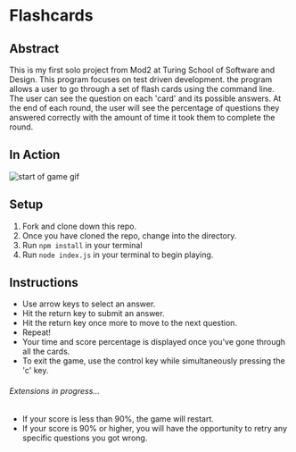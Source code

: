 # Flashcards
## Abstract
This is my first solo project from Mod2 at Turing School of Software and Design. This program focuses on test driven development. the program allows a user to go through a set of flash cards using the command line. The user can see the question on each 'card' and its possible answers. At the end of each round, the user will see the percentage of questions they answered correctly with the amount of time it took them to complete the round.

## In Action

![start of game gif](https://media.giphy.com/media/Uqw0RLaEp8QOiW9PiO/giphy.gif)

## Setup
1. Fork and clone down this repo.
2. Once you have cloned the repo, change into the directory.
3. Run ```npm install``` in your terminal
4. Run ```node index.js``` in your terminal to begin playing.

## Instructions
* Use arrow keys to select an answer.
* Hit the return key to submit an answer.
* Hit the return key once more to move to the next question.
* Repeat!
* Your time and score percentage is displayed once you've gone through all the cards.
* To exit the game, use the control key while simultaneously pressing the 'c' key.
###### Extensions in progress...
* If your score is less than 90%, the game will restart.
* If your score is 90% or higher, you will have the opportunity to retry any specific questions you got wrong.

